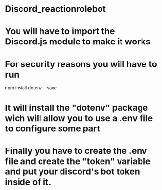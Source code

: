 # Discord_reactionrolebot
# You will have to import the Discord.js module to make it works
# For security reasons you will have to run 
  npm install dotenv --save
# It will install the "dotenv" package wich will allow you to use a .env file to configure some part
# Finally you have to create the .env file and create the "token" variable and put your discord's bot token inside of it.
